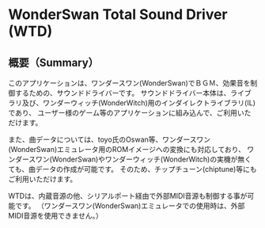 # WonderSwan Total Sound Driver (WTD)

## 概要（Summary）

このアプリケーションは、ワンダースワン(WonderSwan)でＢＧＭ、効果音を制御するための、サウンドドライバーです。
サウンドドライバー本体は、ライブラリ及び、ワンダーウィッチ(WonderWitch)用のインダイレクトライブラリ(IL)であり、
ユーザー様のゲーム等のアプリケーションに組み込んで、ご利用いただけます。


また、曲データについては、toyo氏のOswan等、ワンダースワン(WonderSwan)エミュレータ用のROMイメージへの変換にも対応しており、
ワンダースワン(WonderSwan)やワンダーウィッチ(WonderWitch)の実機が無くても、曲データの作成が可能です。
そのため、チップチューン(chiptune)等にもご利用いただけます。


WTDは、内蔵音源の他、シリアルポート経由で外部MIDI音源も制御する事が可能です。
 （ワンダースワン(WonderSwan)エミュレータでの使用時は、外部MIDI音源を使用できません。）

